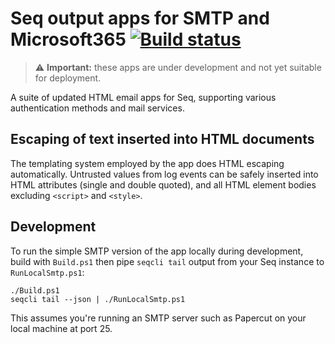 # Seq output apps for SMTP and Microsoft365 [![Build status](https://ci.appveyor.com/api/projects/status/6jo5xhyfans07msl/branch/dev?svg=true)](https://ci.appveyor.com/project/datalust/seq-app-mail/branch/dev)

> :warning: **Important:** these apps are under development and not yet suitable for deployment.

A suite of updated HTML email apps for Seq, supporting various authentication methods and mail services.

## Escaping of text inserted into HTML documents

The templating system employed by the app does HTML escaping automatically. Untrusted values from log events can be safely
inserted into HTML attributes (single and double quoted), and all HTML element bodies excluding `<script>` and `<style>`.

## Development

To run the simple SMTP version of the app locally during development, build with `Build.ps1` then pipe `seqcli tail` output from your Seq instance
to `RunLocalSmtp.ps1`:

```
./Build.ps1
seqcli tail --json | ./RunLocalSmtp.ps1
```

This assumes you're running an SMTP server such as Papercut on your local machine at port 25.
